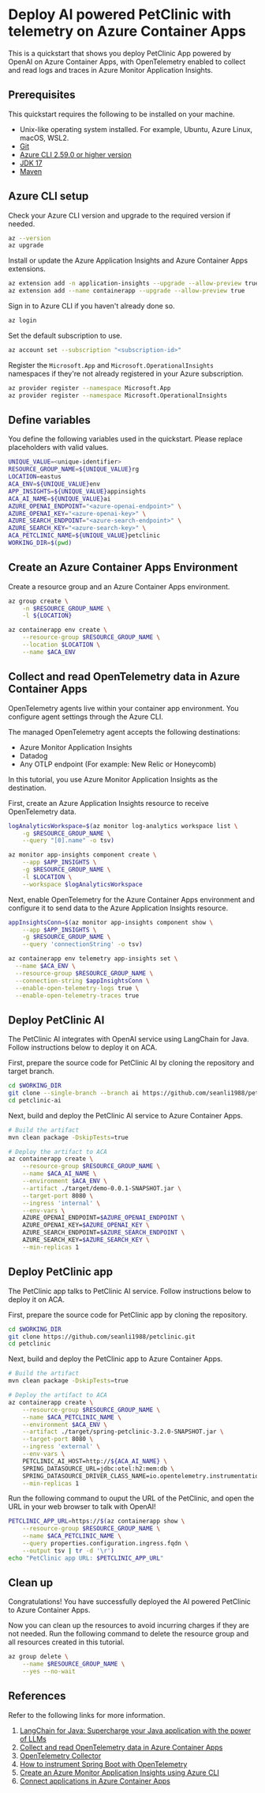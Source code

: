 # Deploy AI powered PetClinic with telemetry on Azure Container Apps

This is a quickstart that shows you deploy PetClinic App powered by OpenAI on Azure Container Apps, with OpenTelemetry enabled to collect and read logs and traces in Azure Monitor Application Insights.

## Prerequisites

This quickstart requires the following to be installed on your machine.

* Unix-like operating system installed. For example, Ubuntu, Azure Linux, macOS, WSL2.
* [Git](https://git-scm.com/downloads)
* [Azure CLI 2.59.0 or higher version](https://learn.microsoft.com/cli/azure/install-azure-cli?view=azure-cli-latest)
* [JDK 17](https://docs.microsoft.com/java/openjdk/download?WT.mc_id=asa-java-judubois#openjdk-17)
* [Maven](https://maven.apache.org/download.cgi)

## Azure CLI setup

Check your Azure CLI version and upgrade to the required version if needed.

```bash
az --version
az upgrade
```

Install or update the Azure Application Insights and Azure Container Apps extensions.

```bash
az extension add -n application-insights --upgrade --allow-preview true
az extension add --name containerapp --upgrade --allow-preview true
```

Sign in to Azure CLI if you haven't already done so.

```bash
az login
```

Set the default subscription to use.

```bash
az account set --subscription "<subscription-id>"
```

Register the `Microsoft.App` and `Microsoft.OperationalInsights` namespaces if they're not already registered in your Azure subscription.

```bash
az provider register --namespace Microsoft.App
az provider register --namespace Microsoft.OperationalInsights
```

## Define variables

You define the following variables used in the quickstart. Please replace placeholders with valid values.

```bash
UNIQUE_VALUE=<unique-identifier>
RESOURCE_GROUP_NAME=${UNIQUE_VALUE}rg
LOCATION=eastus
ACA_ENV=${UNIQUE_VALUE}env
APP_INSIGHTS=${UNIQUE_VALUE}appinsights
ACA_AI_NAME=${UNIQUE_VALUE}ai
AZURE_OPENAI_ENDPOINT="<azure-openai-endpoint>" \
AZURE_OPENAI_KEY="<azure-openai-key>" \
AZURE_SEARCH_ENDPOINT="<azure-search-endpoint>" \
AZURE_SEARCH_KEY="<azure-search-key>" \
ACA_PETCLINIC_NAME=${UNIQUE_VALUE}petclinic
WORKING_DIR=$(pwd)
```

## Create an Azure Container Apps Environment

Create a resource group and an Azure Container Apps environment.

```bash
az group create \
    -n $RESOURCE_GROUP_NAME \
    -l ${LOCATION}

az containerapp env create \
    --resource-group $RESOURCE_GROUP_NAME \
    --location $LOCATION \
    --name $ACA_ENV
```

## Collect and read OpenTelemetry data in Azure Container Apps 

OpenTelemetry agents live within your container app environment. You configure agent settings through the Azure CLI.

The managed OpenTelemetry agent accepts the following destinations:

* Azure Monitor Application Insights
* Datadog
* Any OTLP endpoint (For example: New Relic or Honeycomb)

In this tutorial, you use Azure Monitor Application Insights as the destination.

First, create an Azure Application Insights resource to receive OpenTelemetry data.

```bash
logAnalyticsWorkspace=$(az monitor log-analytics workspace list \
    -g $RESOURCE_GROUP_NAME \
    --query "[0].name" -o tsv)

az monitor app-insights component create \
    --app $APP_INSIGHTS \
    -g $RESOURCE_GROUP_NAME \
    -l $LOCATION \
    --workspace $logAnalyticsWorkspace
```

Next, enable OpenTelemetry for the Azure Container Apps environment and configure it to send data to the Azure Application Insights resource.

```bash
appInsightsConn=$(az monitor app-insights component show \
    --app $APP_INSIGHTS \
    -g $RESOURCE_GROUP_NAME \
    --query 'connectionString' -o tsv)

az containerapp env telemetry app-insights set \
  --name $ACA_ENV \
  --resource-group $RESOURCE_GROUP_NAME \
  --connection-string $appInsightsConn \
  --enable-open-telemetry-logs true \
  --enable-open-telemetry-traces true
```

## Deploy PetClinic AI 

The PetClinic AI integrates with OpenAI service using LangChain for Java. Follow instructions below to deploy it on ACA.

First, prepare the source code for PetClinic AI by cloning the repository and target branch.

```bash
cd $WORKING_DIR
git clone --single-branch --branch ai https://github.com/seanli1988/petclinic.git petclinic-ai
cd petclinic-ai
```

Next, build and deploy the PetClinic AI service to Azure Container Apps.

```bash
# Build the artifact
mvn clean package -DskipTests=true

# Deploy the artifact to ACA
az containerapp create \
    --resource-group $RESOURCE_GROUP_NAME \
    --name $ACA_AI_NAME \
    --environment $ACA_ENV \
    --artifact ./target/demo-0.0.1-SNAPSHOT.jar \
    --target-port 8080 \
    --ingress 'internal' \
    --env-vars \
	AZURE_OPENAI_ENDPOINT=$AZURE_OPENAI_ENDPOINT \
	AZURE_OPENAI_KEY=$AZURE_OPENAI_KEY \
	AZURE_SEARCH_ENDPOINT=$AZURE_SEARCH_ENDPOINT \
	AZURE_SEARCH_KEY=$AZURE_SEARCH_KEY \
    --min-replicas 1
```

## Deploy PetClinic app

The PetClinic app talks to PetClinic AI service. Follow instructions below to deploy it on ACA.

First, prepare the source code for PetClinic app by cloning the repository.

```bash
cd $WORKING_DIR
git clone https://github.com/seanli1988/petclinic.git
cd petclinic
```

Next, build and deploy the PetClinic app to Azure Container Apps.

```bash
# Build the artifact
mvn clean package -DskipTests=true

# Deploy the artifact to ACA
az containerapp create \
    --resource-group $RESOURCE_GROUP_NAME \
    --name $ACA_PETCLINIC_NAME \
    --environment $ACA_ENV \
    --artifact ./target/spring-petclinic-3.2.0-SNAPSHOT.jar \
    --target-port 8080 \
    --ingress 'external' \
    --env-vars \
	PETCLINIC_AI_HOST=http://${ACA_AI_NAME} \
	SPRING_DATASOURCE_URL=jdbc:otel:h2:mem:db \
	SPRING_DATASOURCE_DRIVER_CLASS_NAME=io.opentelemetry.instrumentation.jdbc.OpenTelemetryDriver \
    --min-replicas 1
```

Run the following command to ouput the URL of the PetClinic, and open the URL in your web browser to talk with OpenAI!

```bash
PETCLINIC_APP_URL=https://$(az containerapp show \
    --resource-group $RESOURCE_GROUP_NAME \
    --name $ACA_PETCLINIC_NAME \
    --query properties.configuration.ingress.fqdn \
    --output tsv | tr -d '\r')
echo "PetClinic app URL: $PETCLINIC_APP_URL"
```

## Clean up

Congratulations! You have successfully deployed the AI powered PetClinic to Azure Container Apps. 

Now you can clean up the resources to avoid incurring charges if they are not needed. Run the following command to delete the resource group and all resources created in this tutorial.

```bash
az group delete \
    --name $RESOURCE_GROUP_NAME \
    --yes --no-wait
```

## References

Refer to the following links for more information.

1. [LangChain for Java: Supercharge your Java application with the power of LLMs](https://github.com/langchain4j/langchain4j)
1. [Collect and read OpenTelemetry data in Azure Container Apps](https://learn.microsoft.com/azure/container-apps/opentelemetry-agents?tabs=azure-cli)
1. [OpenTelemetry Collector](https://opentelemetry.io/docs/collector/deployment/agent/)
1. [How to instrument Spring Boot with OpenTelemetry](https://opentelemetry.io/docs/languages/java/automatic/spring-boot/)
1. [Create an Azure Monitor Application Insights using Azure CLI](https://learn.microsoft.com/azure/azure-monitor/app/create-workspace-resource?tabs=bicep#create-a-resource-automatically)
1. [Connect applications in Azure Container Apps](https://learn.microsoft.com/azure/container-apps/connect-apps?tabs=bash)
